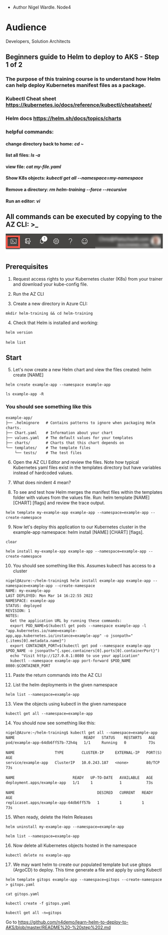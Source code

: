 - Author Nigel Wardle. Node4

# Audience
Developers, Solution Architects  

## Beginners guide to Helm to deploy to AKS - Step 1 of 2

### The purpose of this training course is to understand how Helm can help deploy Kubernetes manifest files as a package.


### Kubectl Cheat sheet https://kubernetes.io/docs/reference/kubectl/cheatsheet/

### Helm docs https://helm.sh/docs/topics/charts

### helpful commands:
#### change directory back to home: *cd ~*
#### list all files: *ls -a*
#### view file: *cat my-file.yaml*
#### Show K8s objects: *kubectl get all --namespace=my-namespace*
#### Remove a directory: *rm helm-training --force --recursive*
#### Run an editor: *vi*

## All commands can be executed by copying to the AZ CLI: >_

 ![The cloud shell icon is highlighted on the menu bar.](media/b4-image35.png "Cloud Shell")



## Prerequisites

1. Request access rights to your Kubernetes cluster (K8s) from your trainer and download your kube-config file.

2. Run the AZ CLI

3. Create a new directory in Azure CLI:

```
mkdir helm-training && cd helm-training
```

4. Check that Helm is installed and working:
```
helm version 

helm list
```

## Start

5. Let's now create a new Helm chart and view the files created: helm create [NAME]

```
helm create example-app --namespace example-app
```

```
ls example-app -R
```

### You should see something like this
```
example-app/
├── .helmignore   # Contains patterns to ignore when packaging Helm charts.
├── Chart.yaml    # Information about your chart
├── values.yaml   # The default values for your templates
├── charts/       # Charts that this chart depends on
└── templates/    # The template files
    └── tests/    # The test files
```

6. Open the AZ CLI Editor and review the files. Note how typical Kubernetes yaml files exist in the templates directory but have variables instead of hardcoded values.

7. What does nindent 4 mean?

8. To see and test how Helm merges the manifest files within the templates folder with values from the values file. Run: helm template [NAME] [CHART] [flags] and review the trace output.

```
helm template my-example-app example-app --namespace=example-app --create-namespace
```

9. Now let's deploy this application to our Kubernetes cluster in the example-app namespace: helm install [NAME] [CHART] [flags]. 

```
clear
```

```
helm install my-example-app example-app --namespace=example-app --create-namespace
```

10. You should see something like this. Assumes kubectl has access to a cluster

```
nigel@Azure:~/helm-training$ helm install example-app example-app --namespace=example-app --create-namespace
NAME: my-example-app
LAST DEPLOYED: Mon Mar 14 16:22:55 2022
NAMESPACE: example-app
STATUS: deployed
REVISION: 1
NOTES:
  Get the application URL by running these commands:
  export POD_NAME=$(kubectl get pods --namespace example-app -l "app.kubernetes.io/name=example-app,app.kubernetes.io/instance=example-app" -o jsonpath="{.items[0].metadata.name}")
  export CONTAINER_PORT=$(kubectl get pod --namespace example-app $POD_NAME -o jsonpath="{.spec.containers[0].ports[0].containerPort}")
  echo "Visit http://127.0.0.1:8080 to use your application"
  kubectl --namespace example-app port-forward $POD_NAME 8080:$CONTAINER_PORT
```

11. Paste the return commands into the AZ CLI


12. List the helm deployments in the given namespace

```
helm list --namespace=example-app
```

13. View the objects using kubectl in the given namespace

```
kubectl get all --namespace=example-app
```

14. You should now see something like this:

```
nigel@Azure:~/helm-training$ kubectl get all --namespace=example-app
NAME                               READY   STATUS    RESTARTS   AGE
pod/example-app-64db6ff57b-72h4q   1/1     Running   0          73s

NAME                  TYPE        CLUSTER-IP     EXTERNAL-IP   PORT(S)   AGE
service/example-app   ClusterIP   10.0.243.187   <none>        80/TCP    73s

NAME                          READY   UP-TO-DATE   AVAILABLE   AGE
deployment.apps/example-app   1/1     1            1           73s

NAME                                     DESIRED   CURRENT   READY   AGE
replicaset.apps/example-app-64db6ff57b   1         1         1       73s
```

15. When ready, delete the Helm Releases

```
helm uninstall my-example-app --namespace=example-app
```

```
helm list --namespace=example-app
```

16. Now delete all Kubernetes objects hosted in the namespace

```
kubectl delete ns example-app
```

17. We may want helm to create our populated template but use gitops (ArgoCD) to deploy. This time generate a file and apply by using Kubectl

```
helm template gitops example-app --namespace=gitops --create-namespace > gitops.yaml
```

```
cat gitops.yaml
```

```
kubectl create -f gitops.yaml
```

```
kubectl get all -n=gitops
```

Go to https://github.com/n4demo/learn-helm-to-deploy-to-AKS/blob/master/README%20-%20step%202.md
